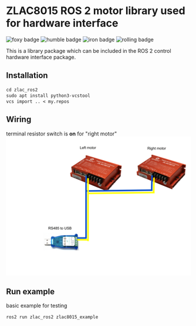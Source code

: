 # ZLAC8015 ROS 2 motor library used for hardware interface

![foxy badge](https://github.com/JosefGst/zlac_ros2/actions/workflows/foxy.yaml/badge.svg)
![humble badge](https://github.com/JosefGst/zlac_ros2/actions/workflows/humble.yaml/badge.svg)
![iron badge](https://github.com/JosefGst/zlac_ros2/actions/workflows/iron.yaml/badge.svg)
![rolling badge](https://github.com/JosefGst/zlac_ros2/actions/workflows/rolling.yaml/badge.svg)

This is a library package which can be included in the ROS 2 control hardware interface package.

## Installation

    cd zlac_ros2
    sudo apt install python3-vcstool
    vcs import .. < my.repos

## Wiring

terminal resistor switch is **on** for "right motor"
![wiring diagram](https://github.com/JosefGst/zlac_ros2/blob/master/assets/zlac%20wiring.png)

## Run example

basic example for testing

    ros2 run zlac_ros2 zlac8015_example
